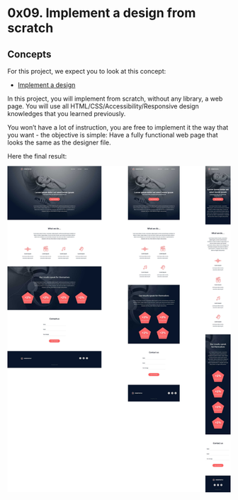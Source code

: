 # 0x09. Implement a design from scratch

## Concepts

For this project, we expect you to look at this concept:

- [Implement a design](https://intranet.hbtn.io/concepts/220)

In this project, you will implement from scratch, without any library, a web page. You will use all HTML/CSS/Accessibility/Responsive design knowledges that you learned previously.

You won’t have a lot of instruction, you are free to implement it the way that you want - the objective is simple: Have a fully functional web page that looks the same as the designer file.

Here the final result:

![](https://github.com/Robert-octavo/holbertonschool-headphones/blob/master/60df485eb772ecbad54a.jpg)
